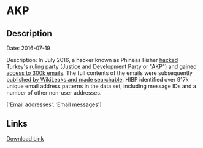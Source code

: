 # AKP

## Description

Date: 2016-07-19

Description:
In July 2016, a hacker known as Phineas Fisher <a href="https://motherboard.vice.com/en_us/article/yp3n55/phineas-fisher-turkish-government-hack" target="_blank" rel="noopener">hacked Turkey's ruling party (Justice and Development Party or &quot;AKP&quot;) and gained access to 300k emails</a>. The full contents of the emails were subsequently <a href="https://wikileaks.org/akp-emails/" target="_blank" rel="noopener">published by WikiLeaks and made searchable</a>. HIBP identified over 917k unique email address patterns in the data set, including message IDs and a number of other non-user addresses.


['Email addresses', 'Email messages']

## Links

[Download Link](https://link-to.net/1229997/633.6796347511554/dynamic/?r=aHR0cHM6Ly93d3cubWVkaWFmaXJlLmNvbS92aWV3LzVzMHAwVktPVktyNkdQMC9ha3BhcnRpLm9yZy50ci9maWxl)